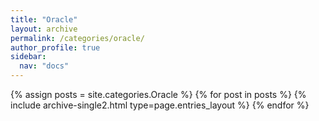 ```yaml
---
title: "Oracle"
layout: archive
permalink: /categories/oracle/
author_profile: true
sidebar:
  nav: "docs"
---
```



{% assign posts = site.categories.Oracle %}
{% for post in posts %} {% include archive-single2.html type=page.entries_layout %} {% endfor %}